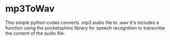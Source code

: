 # mp3ToWav
This simple python codes converts .mp3 audio file to .wav
It's includes a function using the pocketsphinx library for speech recognition to transcribe the content of the audio file.
